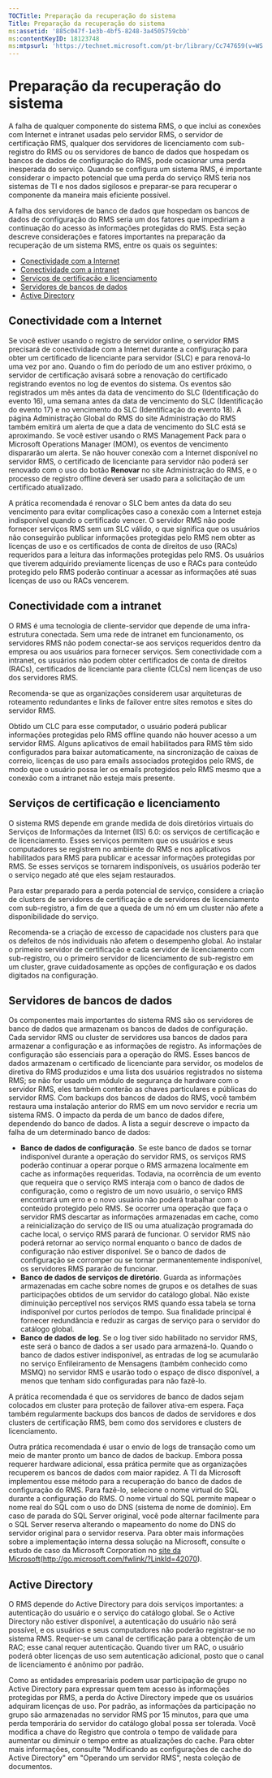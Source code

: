 ```yaml
---
TOCTitle: Preparação da recuperação do sistema
Title: Preparação da recuperação do sistema
ms:assetid: '885c047f-1e3b-4bf5-8248-3a4505759cbb'
ms:contentKeyID: 18123748
ms:mtpsurl: 'https://technet.microsoft.com/pt-br/library/Cc747659(v=WS.10)'
---
```


Preparação da recuperação do sistema
====================================

A falha de qualquer componente do sistema RMS, o que inclui as conexões com Internet e intranet usadas pelo servidor RMS, o servidor de certificação RMS, qualquer dos servidores de licenciamento com sub-registro do RMS ou os servidores de banco de dados que hospedam os bancos de dados de configuração do RMS, pode ocasionar uma perda inesperada do serviço. Quando se configura um sistema RMS, é importante considerar o impacto potencial que uma perda do serviço RMS teria nos sistemas de TI e nos dados sigilosos e preparar-se para recuperar o componente da maneira mais eficiente possível.

A falha dos servidores de banco de dados que hospedam os bancos de dados de configuração do RMS seria um dos fatores que impediriam a continuação do acesso às informações protegidas do RMS. Esta seção descreve considerações e fatores importantes na preparação da recuperação de um sistema RMS, entre os quais os seguintes:

-   [Conectividade com a Internet](#bkmk_1)
-   [Conectividade com a intranet](#bkmk_2)
-   [Serviços de certificação e licenciamento](#bkmk_3)
-   [Servidores de bancos de dados](#bkmk_4)
-   [Active Directory](#bkmk_5)

<span id="BKMK_1"></span>
Conectividade com a Internet
----------------------------

Se você estiver usando o registro de servidor online, o servidor RMS precisará de conectividade com a Internet durante a configuração para obter um certificado de licenciante para servidor (SLC) e para renová-lo uma vez por ano. Quando o fim do período de um ano estiver próximo, o servidor de certificação avisará sobre a renovação do certificado registrando eventos no log de eventos do sistema. Os eventos são registrados um mês antes da data de vencimento do SLC (Identificação do evento 16), uma semana antes da data de vencimento do SLC (Identificação do evento 17) e no vencimento do SLC (Identificação do evento 18). A página Administração Global do RMS do site Administração do RMS também emitirá um alerta de que a data de vencimento do SLC está se aproximando. Se você estiver usando o RMS Management Pack para o Microsoft Operations Manager (MOM), os eventos de vencimento dispararão um alerta. Se não houver conexão com a Internet disponível no servidor RMS, o certificado de licenciante para servidor não poderá ser renovado com o uso do botão **Renovar** no site Administração do RMS, e o processo de registro offline deverá ser usado para a solicitação de um certificado atualizado.

A prática recomendada é renovar o SLC bem antes da data do seu vencimento para evitar complicações caso a conexão com a Internet esteja indisponível quando o certificado vencer. O servidor RMS não pode fornecer serviços RMS sem um SLC válido, o que significa que os usuários não conseguirão publicar informações protegidas pelo RMS nem obter as licenças de uso e os certificados de conta de direitos de uso (RACs) requeridos para a leitura das informações protegidas pelo RMS. Os usuários que tiverem adquirido previamente licenças de uso e RACs para conteúdo protegido pelo RMS poderão continuar a acessar as informações até suas licenças de uso ou RACs vencerem.

<span id="BKMK_2"></span>
Conectividade com a intranet
----------------------------

O RMS é uma tecnologia de cliente-servidor que depende de uma infra-estrutura conectada. Sem uma rede de intranet em funcionamento, os servidores RMS não podem conectar-se aos serviços requeridos dentro da empresa ou aos usuários para fornecer serviços. Sem conectividade com a intranet, os usuários não podem obter certificados de conta de direitos (RACs), certificados de licenciante para cliente (CLCs) nem licenças de uso dos servidores RMS.

Recomenda-se que as organizações considerem usar arquiteturas de roteamento redundantes e links de failover entre sites remotos e sites do servidor RMS.

Obtido um CLC para esse computador, o usuário poderá publicar informações protegidas pelo RMS offline quando não houver acesso a um servidor RMS. Alguns aplicativos de email habilitados para RMS têm sido configurados para baixar automaticamente, na sincronização de caixas de correio, licenças de uso para emails associados protegidos pelo RMS, de modo que o usuário possa ler os emails protegidos pelo RMS mesmo que a conexão com a intranet não esteja mais presente.

<span id="BKMK_3"></span>
Serviços de certificação e licenciamento
----------------------------------------

O sistema RMS depende em grande medida de dois diretórios virtuais do Serviços de Informações da Internet (IIS) 6.0: os serviços de certificação e de licenciamento. Esses serviços permitem que os usuários e seus computadores se registrem no ambiente do RMS e nos aplicativos habilitados para RMS para publicar e acessar informações protegidas por RMS. Se esses serviços se tornarem indisponíveis, os usuários poderão ter o serviço negado até que eles sejam restaurados.

Para estar preparado para a perda potencial de serviço, considere a criação de clusters de servidores de certificação e de servidores de licenciamento com sub-registro, a fim de que a queda de um nó em um cluster não afete a disponibilidade do serviço.

Recomenda-se a criação de excesso de capacidade nos clusters para que os defeitos de nós individuais não afetem o desempenho global. Ao instalar o primeiro servidor de certificação e cada servidor de licenciamento com sub-registro, ou o primeiro servidor de licenciamento de sub-registro em um cluster, grave cuidadosamente as opções de configuração e os dados digitados na configuração.

<span id="BKMK_4"></span>
Servidores de bancos de dados
-----------------------------

Os componentes mais importantes do sistema RMS são os servidores de banco de dados que armazenam os bancos de dados de configuração. Cada servidor RMS ou cluster de servidores usa bancos de dados para armazenar a configuração e as informações de registro. As informações de configuração são essenciais para a operação do RMS. Esses bancos de dados armazenam o certificado de licenciante para servidor, os modelos de diretiva do RMS produzidos e uma lista dos usuários registrados no sistema RMS; se não for usado um módulo de segurança de hardware com o servidor RMS, eles também conterão as chaves particulares e públicas do servidor RMS. Com backups dos bancos de dados do RMS, você também restaura uma instalação anterior do RMS em um novo servidor e recria um sistema RMS. O impacto da perda de um banco de dados difere, dependendo do banco de dados. A lista a seguir descreve o impacto da falha de um determinado banco de dados:

-   **Banco de dados de configuração**. Se este banco de dados se tornar indisponível durante a operação do servidor RMS, os serviços RMS poderão continuar a operar porque o RMS armazena localmente em cache as informações requeridas. Todavia, na ocorrência de um evento que requeira que o serviço RMS interaja com o banco de dados de configuração, como o registro de um novo usuário, o serviço RMS encontrará um erro e o novo usuário não poderá trabalhar com o conteúdo protegido pelo RMS. Se ocorrer uma operação que faça o servidor RMS descartar as informações armazenadas em cache, como a reinicialização do serviço de IIS ou uma atualização programada do cache local, o serviço RMS parará de funcionar. O servidor RMS não poderá retornar ao serviço normal enquanto o banco de dados de configuração não estiver disponível.
    Se o banco de dados de configuração se corromper ou se tornar permanentemente indisponível, os servidores RMS pararão de funcionar.
-   **Banco de dados de serviços de diretório**. Guarda as informações armazenadas em cache sobre nomes de grupos e os detalhes de suas participações obtidos de um servidor do catálogo global. Não existe diminuição perceptível nos serviços RMS quando essa tabela se torna indisponível por curtos períodos de tempo. Sua finalidade principal é fornecer redundância e reduzir as cargas de serviço para o servidor do catálogo global.
-   **Banco de dados de log**. Se o log tiver sido habilitado no servidor RMS, este será o banco de dados a ser usado para armazená-lo. Quando o banco de dados estiver indisponível, as entradas de log se acumularão no serviço Enfileiramento de Mensagens (também conhecido como MSMQ) no servidor RMS e usarão todo o espaço de disco disponível, a menos que tenham sido configuradas para não fazê-lo.

A prática recomendada é que os servidores de banco de dados sejam colocados em cluster para proteção de failover ativa-em espera. Faça também regularmente backups dos bancos de dados de servidores e dos clusters de certificação RMS, bem como dos servidores e clusters de licenciamento.

Outra prática recomendada é usar o envio de logs de transação como um meio de manter pronto um banco de dados de backup. Embora possa requerer hardware adicional, essa prática permite que as organizações recuperem os bancos de dados com maior rapidez. A TI da Microsoft implementou esse método para a recuperação do banco de dados de configuração do RMS. Para fazê-lo, selecione o nome virtual do SQL durante a configuração do RMS. O nome virtual do SQL permite mapear o nome real do SQL com o uso do DNS (sistema de nome de domínio). Em caso de parada do SQL Server original, você pode alternar facilmente para o SQL Server reserva alterando o mapeamento do nome do DNS do servidor original para o servidor reserva. Para obter mais informações sobre a implementação interna dessa solução na Microsoft, consulte o estudo de caso da Microsoft Corporation no [site da Microsoft](http://go.microsoft.com/fwlink/?linkid=42070)(http://go.microsoft.com/fwlink/?LinkId=42070).

<span id="BKMK_5"></span>
Active Directory
----------------

O RMS depende do Active Directory para dois serviços importantes: a autenticação do usuário e o serviço do catálogo global. Se o Active Directory não estiver disponível, a autenticação do usuário não será possível, e os usuários e seus computadores não poderão registrar-se no sistema RMS. Requer-se um canal de certificação para a obtenção de um RAC; esse canal requer autenticação. Quando tiver um RAC, o usuário poderá obter licenças de uso sem autenticação adicional, posto que o canal de licenciamento é anônimo por padrão.

Como as entidades empresariais podem usar participação de grupo no Active Directory para expressar quem tem acesso às informações protegidas por RMS, a perda do Active Directory impede que os usuários adquiram licenças de uso. Por padrão, as informações da participação no grupo são armazenadas no servidor RMS por 15 minutos, para que uma perda temporária do servidor do catálogo global possa ser tolerada. Você modifica a chave do Registro que controla o tempo de validade para aumentar ou diminuir o tempo entre as atualizações do cache. Para obter mais informações, consulte "Modificando as configurações de cache do Active Directory" em "Operando um servidor RMS", nesta coleção de documentos.
